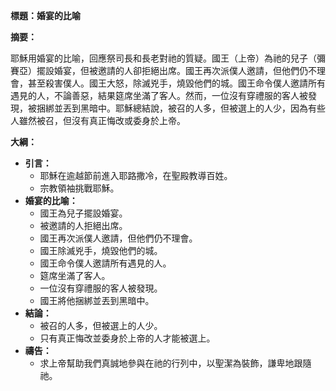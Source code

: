 **標題：婚宴的比喻**

**摘要：**

耶穌用婚宴的比喻，回應祭司長和長老對祂的質疑。國王（上帝）為祂的兒子（彌賽亞）擺設婚宴，但被邀請的人卻拒絕出席。國王再次派僕人邀請，但他們仍不理會，甚至殺害僕人。國王大怒，除滅兇手，燒毀他們的城。國王命令僕人邀請所有遇見的人，不論善惡，結果筵席坐滿了客人。然而，一位沒有穿禮服的客人被發現，被捆綁並丟到黑暗中。耶穌總結說，被召的人多，但被選上的人少，因為有些人雖然被召，但沒有真正悔改或委身於上帝。

**大綱：**

* **引言：**
    * 耶穌在逾越節前進入耶路撒冷，在聖殿教導百姓。
    * 宗教領袖挑戰耶穌。
* **婚宴的比喻：**
    * 國王為兒子擺設婚宴。
    * 被邀請的人拒絕出席。
    * 國王再次派僕人邀請，但他們仍不理會。
    * 國王除滅兇手，燒毀他們的城。
    * 國王命令僕人邀請所有遇見的人。
    * 筵席坐滿了客人。
    * 一位沒有穿禮服的客人被發現。
    * 國王將他捆綁並丟到黑暗中。
* **結論：**
    * 被召的人多，但被選上的人少。
    * 只有真正悔改並委身於上帝的人才能被選上。
* **禱告：**
    * 求上帝幫助我們真誠地參與在祂的行列中，以聖潔為裝飾，謙卑地跟隨祂。